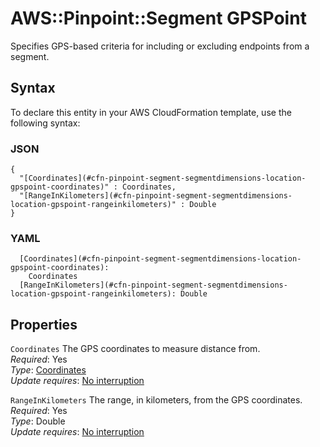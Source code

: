 # AWS::Pinpoint::Segment GPSPoint<a name="aws-properties-pinpoint-segment-segmentdimensions-location-gpspoint"></a>

Specifies GPS\-based criteria for including or excluding endpoints from a segment\.

## Syntax<a name="aws-properties-pinpoint-segment-segmentdimensions-location-gpspoint-syntax"></a>

To declare this entity in your AWS CloudFormation template, use the following syntax:

### JSON<a name="aws-properties-pinpoint-segment-segmentdimensions-location-gpspoint-syntax.json"></a>

```
{
  "[Coordinates](#cfn-pinpoint-segment-segmentdimensions-location-gpspoint-coordinates)" : Coordinates,
  "[RangeInKilometers](#cfn-pinpoint-segment-segmentdimensions-location-gpspoint-rangeinkilometers)" : Double
}
```

### YAML<a name="aws-properties-pinpoint-segment-segmentdimensions-location-gpspoint-syntax.yaml"></a>

```
  [Coordinates](#cfn-pinpoint-segment-segmentdimensions-location-gpspoint-coordinates): 
    Coordinates
  [RangeInKilometers](#cfn-pinpoint-segment-segmentdimensions-location-gpspoint-rangeinkilometers): Double
```

## Properties<a name="aws-properties-pinpoint-segment-segmentdimensions-location-gpspoint-properties"></a>

`Coordinates`  <a name="cfn-pinpoint-segment-segmentdimensions-location-gpspoint-coordinates"></a>
The GPS coordinates to measure distance from\.  
*Required*: Yes  
*Type*: [Coordinates](aws-properties-pinpoint-segment-segmentdimensions-location-gpspoint-coordinates.md)  
*Update requires*: [No interruption](https://docs.aws.amazon.com/AWSCloudFormation/latest/UserGuide/using-cfn-updating-stacks-update-behaviors.html#update-no-interrupt)

`RangeInKilometers`  <a name="cfn-pinpoint-segment-segmentdimensions-location-gpspoint-rangeinkilometers"></a>
The range, in kilometers, from the GPS coordinates\.  
*Required*: Yes  
*Type*: Double  
*Update requires*: [No interruption](https://docs.aws.amazon.com/AWSCloudFormation/latest/UserGuide/using-cfn-updating-stacks-update-behaviors.html#update-no-interrupt)